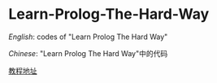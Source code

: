 # Learn-Prolog-The-Hard-Way

_English_: codes of "Learn Prolog The Hard Way"

_Chinese_: "Learn Prolog The Hard Way"中的代码

[教程地址](fengdidi.github.io/blog/archives/)
